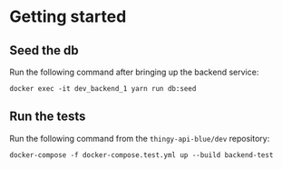 # Getting started

## Seed the db
Run the following command after bringing up the backend service:

    docker exec -it dev_backend_1 yarn run db:seed
    
    
## Run the tests
Run the following command from the `thingy-api-blue/dev` repository:

    docker-compose -f docker-compose.test.yml up --build backend-test

